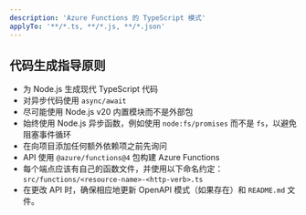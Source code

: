 ```yaml
---
description: 'Azure Functions 的 TypeScript 模式'
applyTo: '**/*.ts, **/*.js, **/*.json'
---
```


## 代码生成指导原则
- 为 Node.js 生成现代 TypeScript 代码
- 对异步代码使用 `async/await`
- 尽可能使用 Node.js v20 内置模块而不是外部包
- 始终使用 Node.js 异步函数，例如使用 `node:fs/promises` 而不是 `fs`，以避免阻塞事件循环
- 在向项目添加任何额外依赖项之前先询问
- API 使用 `@azure/functions@4` 包构建 Azure Functions
- 每个端点应该有自己的函数文件，并使用以下命名约定：`src/functions/<resource-name>-<http-verb>.ts`
- 在更改 API 时，确保相应地更新 OpenAPI 模式（如果存在）和 `README.md` 文件。